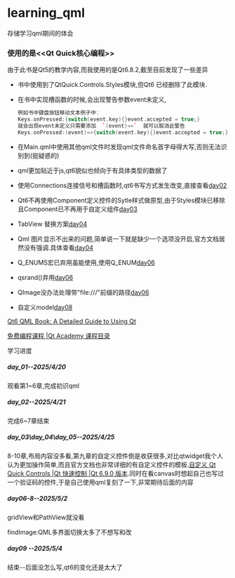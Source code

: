 # learning_qml
存储学习qml期间的体会

### 使用的是<<Qt Quick核心编程>>

由于此书是Qt5的教学内容,而我使用的是Qt6.8.2,截至目前发现了一些差异

- 书中使用到了QtQuick.Controls.Styles模块,但Qt6 已经删除了此模块.

- 在书中实现槽函数的时候,会出现警告参数event未定义,

  ```c++
  例如书中键盘按钮移动文本例子中:
  Keys.onPressed:{switch(event.key){}event.accepted = true;}
  就会出现event未定义只需要添加  `(event)=>`  就可以取消此警告
  Keys.onPressed:(event)=>{switch(event.key){}event.accepted = true;}
  ```


- 在Main.qml中使用其他qml文件时发现qml文件命名首字母得大写,否则无法识别到(挺疑惑的)
- qml更加贴近于js,qt6貌似也倾向于有具体类型的数据了
- 使用Connections连接信号和槽函数时,qt6书写方式发生改变,直接查看[day02](./day02/day02.md)
- Qt6不再使用Component定义控件的Sytle样式做原型,由于Styles模块已移除且Component已不再用于自定义组件[day03](./day03/day03.md)
- TabView 替换方案[day04](./day04/day04.md)
- Qml 图片显示不出来的问题,简单说一下就是缺少一个选项没开启,官方文档居然没有强调.具体查看[day04](./day04/day04.md)
- Q_ENUMS宏已弃用虽能使用,使用Q_ENUM[day06](./day06/day06.md)
- qsrand()弃用[day06](./day06/day06.md)
- QImage没办法处理带"file:///"前缀的路径[day06](./day06/day06.md)
- 自定义model[day08](./day08/day08.md)



[Qt6 QML Book: A Detailed Guide to Using Qt](https://www.qt.io/product/qt6/qml-book)

[免费编程课程 |Qt Academy 课程目录](https://www.qt.io/academy/course-catalog)

学习进度

##### day_01--2025/4/20 

观看第1~6章,完成初识qml

##### day_02--2025/4/21

完成6~7章结束

##### day_03\day_04\day_05--2025/4/25

8-10章,布局内容没多看,第九章的自定义控件倒是收获很多,对比qtwidget我个人认为更加操作简单,而且官方文档也非常详细的有自定义控件的模板.[自定义 Qt Quick Controls |Qt 快速控制 |Qt 6.9.0 版本](https://doc.qt.io/qt-6/qtquickcontrols-customize.html#creating-a-custom-style).同时在看canvas时想起自己也写过一个验证码的控件,于是自己使用qml复刻了一下,非常期待后面的内容

##### day06-8--2025/5/2

gridView和PathView就没看

findImage:QML多界面切换太多了不想写和改

##### day09 --2025/5/4

结束--后面没怎么写,qt6的变化还是太大了
